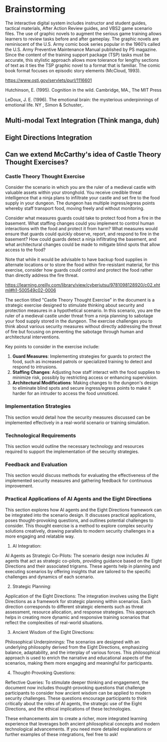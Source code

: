 # Brainstorming 

The interactive digital system includes instructor and
student guides, tactical materials, After Action Review
guides, and VBS2 game scenario files. The use of
graphic novels to augment the serious game training
allows learners to review tasks before and after
gameplay. The graphic novels are reminiscent of the
U.S. Army comic book series popular in the 1960’s
called the U.S. Army Preventive Maintenance Manual
published by PS magazine. Since the content of the
training support package (TSP) tasks must be accurate,
this stylistic approach allows more tolerance for lengthy
sections of text as it ties the TSP graphic novel to a
format that is familiar. The comic book format focuses
on episodic story elements (McCloud, 1993).

https://www.osti.gov/servlets/purl/1116601

Hutchinson, E. (1995). Cognition in the wild.
Cambridge, MA., The MIT Press

LeDoux, J. E. (1996). The emotional brain: the
mysterious underpinnings of emotional life. NY ,
Simon & Schuster,. 

## Multi-modal Text Integration (Think manga, duh)

## Eight Directions Integration 

## Can we extend McCarthy's idea of Castle Theory Thought Exercises? 

### Castle Theory Thought Exercise
Consider the scenario in which you are the ruler of a medieval castle with valuable assets within your stronghold. You receive credible threat intelligence that a ninja plans to infiltrate your castle and set fire to the food supply in your dungeon. The dungeon has multiple ingress/egress points whereby staff transport food, moving freely and without monitoring.

Consider what measures guards could take to protect food from a fire in the basement. What staffing changes could you implement to control human interactions with the food and protect it from harm? What measures would ensure that guards could quickly observe, report, and respond to fire in the basement? How could guards detect a ninja infiltrating the basement, and what architectural changes could be made to mitigate blind spots that allow access to the food?

Note that while it would be advisable to have backup food supplies in alternate locations or to store the food within fire-resistant material, for this exercise, consider how guards could control and protect the food rather than directly address the fire threat.

https://learning.oreilly.com/library/view/cyberjutsu/9781098128920/c02.xhtml#h1-500549c02-0006

The section titled "Castle Theory Thought Exercise" in the document is a strategic exercise designed to stimulate thinking about security and protection measures in a hypothetical scenario. In this scenario, you are the ruler of a medieval castle under threat from a ninja planning to sabotage your food supply stored in the dungeon. The exercise challenges you to think about various security measures without directly addressing the threat of fire but focusing on preventing the sabotage through human and architectural interventions.

Key points to consider in the exercise include:

1. **Guard Measures**: Implementing strategies for guards to protect the food, such as increased patrols or specialized training to detect and respond to intrusions.
2. **Staffing Changes**: Adjusting how staff interact with the food supplies to minimize risk, possibly by restricting access or enhancing supervision.
3. **Architectural Modifications**: Making changes to the dungeon's design to eliminate blind spots and secure ingress/egress points to make it harder for an intruder to access the food unnoticed.

### Implementation Strategies
This section would detail how the security measures discussed can be implemented effectively in a real-world scenario or training simulation.

### Technological Requirements
This section would outline the necessary technology and resources required to support the implementation of the security strategies.

### Feedback and Evaluation
This section would discuss methods for evaluating the effectiveness of the implemented security measures and gathering feedback for continuous improvement.

### Practical Applications of AI Agents and the Eight Directions
This section explores how AI agents and the Eight Directions framework can be integrated into the scenario design. It discusses practical applications, poses thought-provoking questions, and outlines potential challenges to consider.
This thought exercise is a method to explore complex security solutions creatively, drawing parallels to modern security challenges in a more engaging and relatable way.

1. AI Integration:

AI Agents as Strategic Co-Pilots: The scenario design now includes AI agents that act as strategic co-pilots, providing guidance based on the Eight Directions and their associated trigrams. These agents help in planning and executing scenarios by offering insights that are tailored to the specific challenges and dynamics of each scenario.

2. Strategic Planning:

Application of the Eight Directions: The integration involves using the Eight Directions as a framework for strategic planning within scenarios. Each direction corresponds to different strategic elements such as threat assessment, resource allocation, and response strategies. This approach helps in creating more dynamic and responsive training scenarios that reflect the complexities of real-world situations.

3. Ancient Wisdom of the Eight Directions:

Philosophical Underpinnings: The scenarios are designed with an underlying philosophy derived from the Eight Directions, emphasizing balance, adaptability, and the interplay of various forces. This philosophical approach is used to enrich the narrative and educational aspects of the scenarios, making them more engaging and meaningful for participants.

4. Thought-Provoking Questions:

Reflective Queries: To stimulate deeper thinking and engagement, the document now includes thought-provoking questions that challenge participants to consider how ancient wisdom can be applied to modern security challenges. These questions encourage participants to think critically about the roles of AI agents, the strategic use of the Eight Directions, and the ethical implications of these technologies.

These enhancements aim to create a richer, more integrated learning experience that leverages both ancient philosophical concepts and modern technological advancements. If you need more detailed explanations or further examples of these integrations, feel free to ask!

